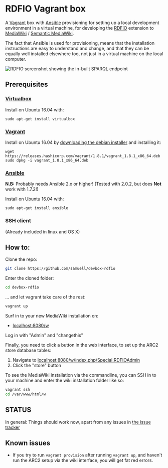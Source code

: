 # RDFIO Vagrant box

A [Vagrant](https://www.vagrantup.com/) box with
[Ansible](https://www.ansible.com/) provisioning for setting up a local
development environment in a virtual machine, for developing the
[RDFIO](https://github.com/rdfio/RDFIO) extension to
[MediaWiki](https://www.mediawiki.org) / [Semantic MediaWiki](https://www.semantic-mediawiki.org).

The fact that Ansible is used for provisioning, means that the installation
instructions are easy to understand and change, and that they can be equally
well installed elsewhere too, not just in a virtual machine on the local
computer.

![RDFIO screenshot showing the in-built SPARQL endpoint](http://i.imgur.com/PMMIHZ4.png)

## Prerequisites

### [Virtualbox](https://www.virtualbox.org/)

Install on Ubuntu 16.04 with:

```
sudo apt-get install virtualbox
```

### [Vagrant](https://www.vagrantup.com/)

Install on Ubuntu 16.04 by [downloading the debian installer](https://www.vagrantup.com/downloads.html) and installing it:

```
wget https://releases.hashicorp.com/vagrant/1.8.1/vagrant_1.8.1_x86_64.deb
sudo dpkg -i vagrant_1.8.1_x86_64.deb
```

### [Ansible](https://www.ansible.com/)

**N.B:** Probably needs Ansible 2.x or higher! (Tested with 2.0.2, but does **Not** work with 1.7.2!)

Install on Ubuntu 16.04 with:

```
sudo apt-get install ansible
```

### SSH client

(Already included in linux and OS X)

## How to:

Clone the repo:

```bash
git clone https://github.com/samuell/devbox-rdfio
```
Enter the cloned folder:

```bash
cd devbox-rdfio
```

... and let vagrant take care of the rest:

```bash
vagrant up
```

Surf in to your new MediaWiki installation on:

* [localhost:8080/w](http://localhost:8080/w)


Log in with "Admin" and "changethis"

Finally, you need to click a button in the web interface, to set up the ARC2 store database tables:

1. Navigate to [localhost:8080/w/index.php/Special:RDFIOAdmin](http://localhost:8080/w/index.php/Special:RDFIOAdmin)
2. Click the "store" button


To see the MediaWiki installation via the commandline, you can SSH in to your machine and enter the wiki installation folder like so:

```bash
vagrant ssh
cd /var/www/html/w
```

## STATUS

In general: Things should work now, apart from any issues in [the issue tracker](https://github.com/rdfio/RDFIO/issues)

## Known issues

- If you try to run `vagrant provision` after running `vagrant up`, and haven't
  run the ARC2 setup via the wiki interface, you will get fat red errors.
